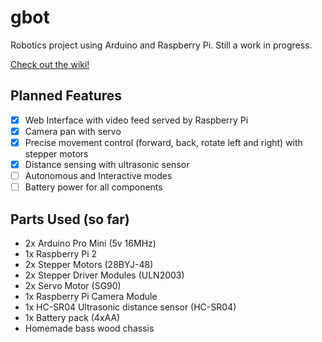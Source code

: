# gbot

Robotics project using Arduino and Raspberry Pi. Still a work in progress.

[Check out the wiki!](https://github.com/gavincabbage/gbot/wiki)

## Planned Features

- [x] Web Interface with video feed served by Raspberry Pi
- [x] Camera pan with servo
- [x] Precise movement control (forward, back, rotate left and right) with stepper motors
- [x] Distance sensing with ultrasonic sensor
- [ ] Autonomous and Interactive modes
- [ ] Battery power for all components

## Parts Used (so far)

* 2x Arduino Pro Mini (5v 16MHz)
* 1x Raspberry Pi 2
* 2x Stepper Motors (28BYJ-48)
* 2x Stepper Driver Modules (ULN2003)
* 2x Servo Motor (SG90)
* 1x Raspberry Pi Camera Module
* 1x HC-SR04 Ultrasonic distance sensor (HC-SR04)
* 1x Battery pack (4xAA)
* Homemade bass wood chassis
